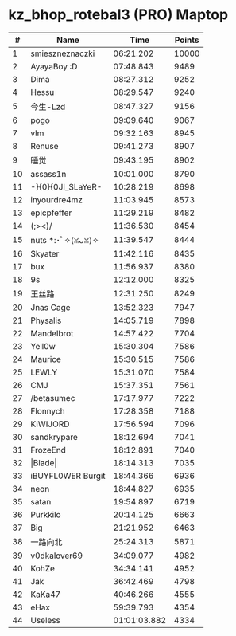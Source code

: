 # kz_bhop_rotebal3 (PRO) Maptop

|  # | Name | Time | Points |
|-------------- | -------------- | -------------- | -------------- | 
| 1 | smieszneznaczki | 06:21.202 | 10000 | 
| 2 | AyayaBoy :D | 07:48.843 | 9489 | 
| 3 | Dima | 08:27.312 | 9252 | 
| 4 | Hessu | 08:29.547 | 9240 | 
| 5 | 今生-Lzd | 08:47.327 | 9156 | 
| 6 | pogo | 09:09.640 | 9067 | 
| 7 | vlm | 09:32.163 | 8945 | 
| 8 | Renuse | 09:41.273 | 8907 | 
| 9 | 睡觉 | 09:43.195 | 8902 | 
| 10 | assass1n | 10:01.000 | 8790 | 
| 11 | -}{0}{0JI_SLaYeR- | 10:28.219 | 8698 | 
| 12 | inyourdre4mz | 11:03.945 | 8573 | 
| 13 | epicpfeffer | 11:29.219 | 8482 | 
| 14 | (;><)/ | 11:36.530 | 8454 | 
| 15 | nuts *:･ﾟ✧(ꈍᴗꈍ)✧ | 11:39.547 | 8444 | 
| 16 | Skyater | 11:42.116 | 8435 | 
| 17 | bux | 11:56.937 | 8380 | 
| 18 | 9s | 12:12.000 | 8325 | 
| 19 | 王丝路 | 12:31.250 | 8249 | 
| 20 | Jnas Cage | 13:52.323 | 7947 | 
| 21 | Physalis | 14:05.719 | 7898 | 
| 22 | Mandelbrot | 14:57.422 | 7704 | 
| 23 | Yell0w | 15:30.304 | 7586 | 
| 24 | Maurice | 15:30.515 | 7586 | 
| 25 | LEWLY | 15:31.070 | 7584 | 
| 26 | CMJ | 15:37.351 | 7561 | 
| 27 | /betasumec | 17:17.977 | 7222 | 
| 28 | Flonnych | 17:28.358 | 7188 | 
| 29 | KIWIJORD | 17:56.594 | 7096 | 
| 30 | sandkrypare | 18:12.694 | 7041 | 
| 31 | FrozeEnd | 18:12.891 | 7040 | 
| 32 | \|Blade\| | 18:14.313 | 7035 | 
| 33 | iBUYFL0WER Burgit | 18:44.366 | 6936 | 
| 34 | neon | 18:44.827 | 6935 | 
| 35 | satan | 19:54.897 | 6719 | 
| 36 | Purkkilo | 20:14.125 | 6663 | 
| 37 | Big | 21:21.952 | 6463 | 
| 38 | 一路向北 | 25:24.313 | 5871 | 
| 39 | v0dkalover69 | 34:09.077 | 4982 | 
| 40 | KohZe | 34:34.141 | 4952 | 
| 41 | Jak | 36:42.469 | 4798 | 
| 42 | KaKa47 | 40:46.266 | 4555 | 
| 43 | eHax | 59:39.793 | 4354 | 
| 44 | Useless | 01:01:03.882 | 4334 | 

